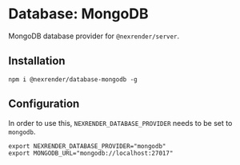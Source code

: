 # Database: MongoDB

MongoDB database provider for `@nexrender/server`.

## Installation

```
npm i @nexrender/database-mongodb -g
```

## Configuration

In order to use this, `NEXRENDER_DATABASE_PROVIDER` needs to be set to `mongodb`.

```
export NEXRENDER_DATABASE_PROVIDER="mongodb"
export MONGODB_URL="mongodb://localhost:27017"
```
